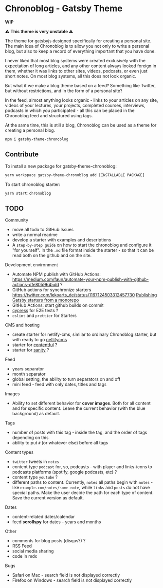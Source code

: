 # Chronoblog - Gatsby Theme

**WIP**

**⚠️ This theme is very unstable ⚠️**

The theme for gatsbyjs designed specifically for creating a personal site. The main idea of ​​Chronoblog is to allow you not only to write a personal blog, but also to keep a record of everything important that you have done.

I never liked that most blog systems were created exclusively with the expectation of long articles, and any other content always looked foreign in them, whether it was links to other sites, videos, podcasts, or even just short notes. On most blog systems, all this does not look organic.

But what if we make a blog theme based on a feed? Something like Twitter, but without restrictions, and in the form of a personal site?

In the feed, almost anything looks organic - links to your articles on any site, videos of your lectures, your projects, completed courses, interviews, podcasts in which you participated - all this can be placed in the Chronoblog feed and structured using tags.

At the same time, this is still a blog, Chronoblog can be used as a theme for creating a personal blog.

```sh
npm i gatsby-theme-chronoblog
```

## Contribute

To install a new package for gatsby-theme-chronoblog:

```sh
yarn workspace gatsby-theme-chronoblog add [INSTALLABLE PACKAGE]
```

To start chronoblog starter:

```sh
yarn start:chronoblog
```

## TODO

Community

- move all todo to GitHub Issues
- write a normal readme
- develop a starter with examples and descriptions
- A `step-by-step guide` on how to start the chronoblog and configure it "for yourself". In the `.md` file format inside the starter - so that it can be read both on the github and on the site.

Development environment

- Automate NPM publish with GitHub Actions: https://medium.com/faun/automate-your-npm-publish-with-github-actions-dfe8059645dd ?
- GitHub actions for synchronize starters https://twitter.com/lekoarts_de/status/1167124503312457730 [Publishing Gatsby starters from a monorepo](https://johno.com/publishing-gatsby-starters-from-monorepo?utm_source=newsletter&utm_medium=email&utm_campaign=Newsletter+2019-08-31)
- GitHub Actions: start github builds on commit
- [cypress](https://www.cypress.io/) for E2E tests ?
- `eslint` and `prettier` for Starters

CMS and hosting

- create starter for netlify-cms, similar to ordinary Chronoblog starter, but with ready to go [netlifycms](https://www.netlifycms.org/)
- starter for [contentful](https://www.contentful.com/) ?
- starter for [sanity](https://www.sanity.io/) ?

Feed

- years separator
- month separator
- global setting, the ability to turn separators on and off
- mini feed - feed with only dates, titles and tags

Images

- Ability to set different behavior for **cover images**. Both for all content and for specific content. Leave the current behavior (with the blue background) as default.

Tags

- number of posts with this tag - inside the tag, and the order of tags depending on this
- ability to put `#` (or whatever else) before all tags

Content types

- `twitter` tweets in `notes`
- content type `podcast` for, so, podcasts - with player and links-icons to podcasts platforms (spotify, google podcasts, etc) ?
- content type `youtube` ?
- different paths to content. Currently, `notes` all paths begin with `notes` - like `example.com/notes/some-note`, while `links` and `posts` do not have special paths. Make the user decide the path for each type of content. Save the current version as default.

Dates

- content-related dates/calendar
- feed **scrollspy** for dates - years and months

Other

- comments for blog posts (disqus?) ?
- RSS Feed
- social media sharing
- code in mdx

Bugs

- Safari on Mac - search field is not displayed correctly
- Firefox on Windows - search field is not displayed correctly
